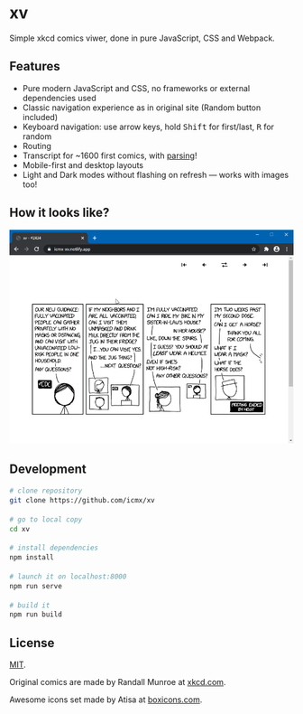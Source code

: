 # xv

Simple xkcd comics viwer, done in pure JavaScript, CSS and Webpack.

## Features

  - Pure modern JavaScript and CSS, no frameworks or external dependencies used
  - Classic navigation experience as in original site (Random button included)
  - Keyboard navigation: use arrow keys, hold <kbd>Shift</kbd> for first/last, <kbd>R</kbd> for random
  - Routing
  - Transcript for ~1600 first comics, with [parsing](src/lib/xkcdparse)!
  - Mobile-first and desktop layouts
  - Light and Dark modes without flashing on refresh — works with images too!

## How it looks like?

![Animated demo of xv](demo.gif)

## Development

```sh
# clone repository
git clone https://github.com/icmx/xv

# go to local copy
cd xv

# install dependencies
npm install

# launch it on localhost:8000
npm run serve

# build it
npm run build
```

## License

[MIT](LICENSE).

Original comics are made by Randall Munroe at [xkcd.com](https://xkcd.com/).

Awesome icons set made by Atisa at [boxicons.com](https://boxicons.com/).
